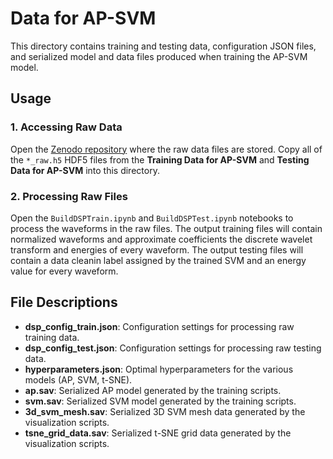 # Data for AP-SVM

This directory contains training and testing data, configuration JSON files, and serialized model and data files produced when training the AP-SVM model.

## Usage

### 1. Accessing Raw Data

Open the [Zenodo repository](https://zenodo.org/records/13693791) where the raw data files are stored. Copy all of the `*_raw.h5` HDF5 files from the **Training Data for AP-SVM** and **Testing Data for AP-SVM** into this directory. 

### 2. Processing Raw Files

Open the `BuildDSPTrain.ipynb` and `BuildDSPTest.ipynb` notebooks to process the waveforms in the raw files. The output training files will contain normalized waveforms and approximate coefficients the discrete wavelet transform and energies of every waveform. The output testing files will contain a data cleanin label assigned by the trained SVM and an energy value for every waveform. 

## File Descriptions

- **dsp_config_train.json**: Configuration settings for processing raw training data.
- **dsp_config_test.json**: Configuration settings for processing raw testing data.
- **hyperparameters.json**: Optimal hyperparameters for the various models (AP, SVM, t-SNE).
- **ap.sav**: Serialized AP model generated by the training scripts.
- **svm.sav**: Serialized SVM model generated by the training scripts.
- **3d_svm_mesh.sav**: Serialized 3D SVM mesh data generated by the visualization scripts.
- **tsne_grid_data.sav**: Serialized t-SNE grid data generated by the visualization scripts.